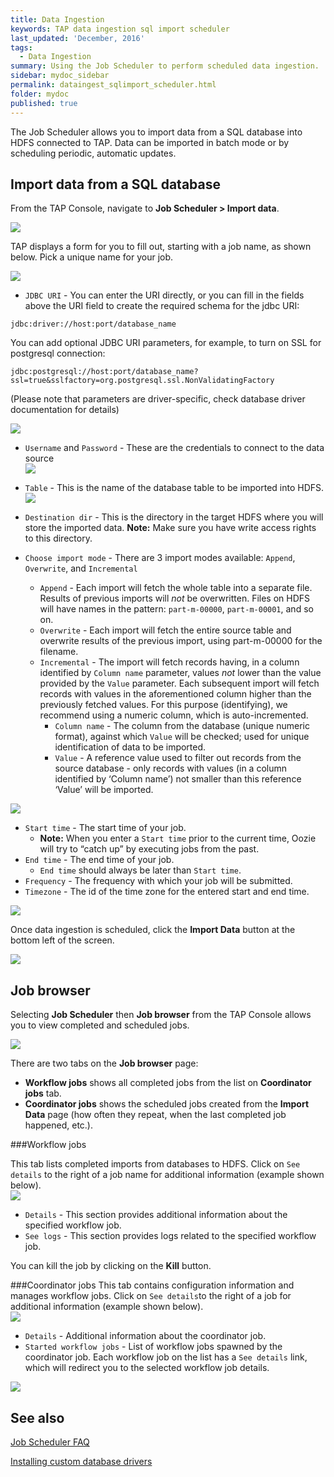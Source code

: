 ```yaml
---
title: Data Ingestion
keywords: TAP data ingestion sql import scheduler
last_updated: 'December, 2016'
tags:
  - Data Ingestion
summary: Using the Job Scheduler to perform scheduled data ingestion. 
sidebar: mydoc_sidebar
permalink: dataingest_sqlimport_scheduler.html
folder: mydoc
published: true
---
```


The Job Scheduler allows you to import data from a SQL database into HDFS connected to TAP. Data can be imported in batch mode or by scheduling periodic, automatic updates.

## Import data from a SQL database
From the TAP Console, navigate to **Job Scheduler > Import data**.

![](/images/Ingestion_JobScheduler_v8_Step1.png)

TAP displays a form for you to fill out, starting with a job name, as shown below. Pick a unique name for your job.

![](/images/Ingestion_JobScheduler_JobName_v8_Step2.png)

* `JDBC URI` - You can enter the URI directly, or you can fill in the fields above the URI field to create the required schema for the jdbc URI: 
```
jdbc:driver://host:port/database_name
```
You can add optional JDBC URI parameters, for example, to turn on SSL for postgresql connection:
```
jdbc:postgresql://host:port/database_name?ssl=true&sslfactory=org.postgresql.ssl.NonValidatingFactory
```
(Please note that parameters are driver-specific, check database driver documentation for details)

![](/images/Ingestion_JobScheduler_JdbcUri_v8_Step3.png) 

* `Username` and `Password` - These are the credentials to connect to the data source  
![](/images/Ingestion_JobScheduler_Credentisls_v8_Step4.png)

* `Table` - This is the name of the database table to be imported into HDFS. 
![](/images/Ingestion_JobScheduler_Table_v8_Step5.png)

* `Destination dir` - This is the directory in the target HDFS where you will store the imported data. **Note:** Make sure you have write access rights to this directory.

* `Choose import mode` - There are 3 import modes available: `Append`, `Overwrite`, and `Incremental`
  * `Append` - Each import will fetch the whole table into a separate file. Results of previous imports will *not* be overwritten. Files on HDFS will have names in the pattern: `part-m-00000`, `part-m-00001`, and so on.
  * `Overwrite` - Each import will fetch the entire source table and overwrite results of the previous import, using part-m-00000 for the filename.
  * `Incremental` - The import will fetch records having, in a column identified by `Column name` parameter, values *not* lower than the value provided by the `Value` parameter. Each subsequent import will fetch records with values in the aforementioned column higher than the previously fetched values. For this purpose (identifying), we recommend using a numeric column, which is auto-incremented.  
    * `Column name` - The column from the database (unique numeric format), against which `Value` will be checked; used for unique identification of data to be imported.
    * `Value` - A reference value used to filter out records from the source database - only records with values (in a column identified by ‘Column name’) not smaller than this reference ‘Value’ will be imported.
 
![](/images/Ingestion_JobScheduler_ImportIncr_v8_step6.png)

* `Start time` - The start time of your job.
  * **Note:** When you enter a `Start time` prior to the current time, Oozie will try to “catch up” by executing jobs from the past.
* `End time` - The end time of your job. 
  * `End time` should always be later than `Start time`.
* `Frequency` - The frequency with which your job will be submitted.
* `Timezone` - The id of the time zone for the entered start and end time.

![](/images/Ingestion_JobScheduler_SetSchedule_v8_Step7.png)

Once data ingestion is scheduled, click the **Import Data** button at the bottom left of the screen.

![](/images/Ingestion_JobScheduler_ImportDataButton_v8_Step12.png)

## Job browser
Selecting **Job Scheduler** then **Job browser** from the TAP Console allows you to view completed and scheduled jobs.  

![](/images/Ingestion_JobScheduler_WorkflowJobs_v8_Step8.png)

There are two tabs on the **Job browser** page:  
- **Workflow jobs** shows all completed jobs from the list on **Coordinator jobs** tab.  
- **Coordinator jobs** shows the scheduled jobs created from the **Import Data** page (how often they repeat, when the last completed job happened, etc.).  

###Workflow jobs

This tab lists completed imports from databases to HDFS. Click on `See details` to the right of a job name for additional information (example shown below).  
![](/images/Ingestion_JobScheduler_Details_v8_Step9.png)  
  * `Details` - This section provides additional information about the specified workflow job.  
  * `See logs` - This section provides logs related to the specified workflow job.  

You can kill the job by clicking on the **Kill** button.

###Coordinator jobs
This tab contains configuration information and manages workflow jobs. Click on `See details`to the right of a job for additional information (example shown below).  
![](/images/Ingestion_JobScheduler_CoordinatorDetails_v8_Step10.png)  
  * `Details` - Additional information about the coordinator job.  
  * `Started workflow jobs` - List of workflow jobs spawned by the coordinator job. Each workflow job on the list has a `See details` link, which will redirect you to the selected workflow job details.  

![](/images/Intestion_JobScheduler_CoordinatorStarted_v8_Step11.png)

## See also
[Job Scheduler FAQ](https://github.com/trustedanalytics/platform-wiki-0.7/wiki/Job-scheduler-faq)

[Installing custom database drivers](https://github.com/trustedanalytics/platform-wiki-0.7/wiki/Installing-custom-sqoop-database-drivers-for-Import-Data-Scheduler)
